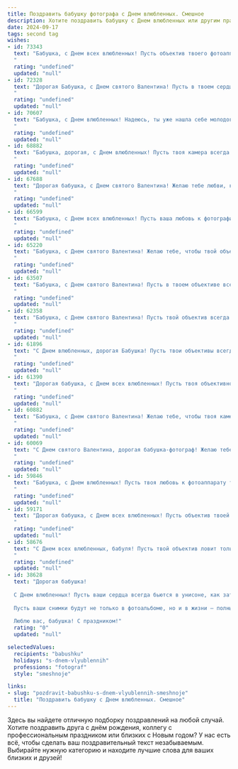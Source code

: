 ```yaml
---
title: Поздравить бабушку фотографа с Днем влюбленных. Смешное
description: Хотите поздравить бабушку с Днем влюбленных или другим праздником? Наш ИИ создаст незабываемое поздравление, а вы обязательно выделитесь среди других.  
date: 2024-09-17
tags: second tag
wishes:
- id: 73343
  text: "Бабушка, с Днем всех влюбленных! Пусть объектив твоего фотоаппарата ловит только самые яркие эмоции, а любовь окружающих будет такой же стойкой и красивой, как твои снимки!
  "
  rating: "undefined"
  updated: "null"
- id: 72328
  text: "Дорогая Бабушка, с Днем святого Валентина! Пусть в твоем сердце царит любовь, а в объективе фотоаппарата - только счастливые лица!  😁 Не уставай ловить лучшие моменты и пусть твои снимки всегда получаются на \"отлично\"! 😉
  "
  rating: "undefined"
  updated: "null"
- id: 70607
  text: "Бабушка, с Днем влюбленных! Надеюсь, ты уже нашла себе молодого фотографа, который умеет снимать \"с любовью\" и  сделает тебе  красивую фотосессию!  😊
  "
  rating: "undefined"
  updated: "null"
- id: 68882
  text: "Бабушка, дорогая, с Днем влюбленных! Пусть твоя камера всегда ловит самые романтичные кадры, а любовь освещает твою жизнь ярче, чем студийные софиты!
  "
  rating: "undefined"
  updated: "null"
- id: 67688
  text: "Дорогая бабушка, с Днем святого Валентина! Желаю тебе любви, как у объектива к свету, — страстной, безграничной и яркой, чтобы каждый кадр твоей жизни был наполнен счастьем и радостью! 📸❤️
  "
  rating: "undefined"
  updated: "null"
- id: 66599
  text: "Бабушка, с Днем всех влюбленных! Пусть ваша любовь к фотографии будет такой же страстной и яркой, как и ваши снимки! И помните, что настоящую любовь не нужно снимать — ее нужно жить! 💖📸
  "
  rating: "undefined"
  updated: "null"
- id: 65220
  text: "Бабушка, с Днем святого Валентина! Желаю тебе, чтобы твой объектив всегда был направлен на красоту и любовь, а сердце - на вечную молодость и счастье!
  "
  rating: "undefined"
  updated: "null"
- id: 63507
  text: "Бабушка, с Днем святого Валентина! Пусть в твоем объективе всегда будут только милые и романтичные моменты, а любовь будет как фотофильтр, делающий жизнь ярче и красочнее! ❤️
  "
  rating: "undefined"
  updated: "null"
- id: 62358
  text: "Бабушка, с Днем святого Валентина! Пусть твой объектив всегда ловит моменты настоящей любви, а снимки получаются ярче, чем самые красочные фильтры!
  "
  rating: "undefined"
  updated: "null"
- id: 61896
  text: "С Днем влюбленных, дорогая Бабушка! Пусть твои объективы всегда ловят только самые красивые моменты, а любовь к фотоискусству не угасает! И помни, ты - настоящая звезда любого семейного альбома! 😉❤️
  "
  rating: "undefined"
  updated: "null"
- id: 61390
  text: "Дорогая бабушка, с Днем всех влюбленных! Пусть твоя объективность фотографа никогда не тускнеет, а любовь к жизни делает снимки ярче и интереснее, как будто ты используешь только самый лучший свет!
  "
  rating: "undefined"
  updated: "null"
- id: 60882
  text: "Бабушка, с Днем святого Валентина! Желаю тебе, чтобы твоя камера была всегда заряжена, а фотоаппарат – направлен на самые яркие моменты жизни, полные любви, как, например, фотографии внуков, которые ты так любишь!  💖📸😜
  "
  rating: "undefined"
  updated: "null"
- id: 60069
  text: "С Днем святого Валентина, дорогая бабушка-фотограф! Желаю тебе моря любви и только удачных кадров, где ты запечатлеваешь ее во всей красе. И пусть в твоей жизни будет больше счастливых моментов, чем пикселей на фотоаппарате! 😉💖
  "
  rating: "undefined"
  updated: "null"
- id: 59846
  text: "Бабушка, с Днем влюбленных! Пусть твоя любовь к фотоаппарату только крепнет, а объектив всегда будет направлен на самые яркие моменты жизни! 😜❤️
  "
  rating: "undefined"
  updated: "null"
- id: 59171
  text: "Дорогая бабушка, с Днем всех влюбленных! Пусть объектив твоей камеры всегда ловит самые яркие и трогательные моменты любви, а любовь к фотоискусству не угасает, как и твоя молодость! 😜
  "
  rating: "undefined"
  updated: "null"
- id: 58676
  text: "С Днем всех влюбленных, бабуля! Пусть твой объектив ловит только самые яркие моменты жизни, а сердце всегда остается молодым, как фотографии, которые ты делаешь! 🎉📸❤️
  "
  rating: "undefined"
  updated: "null"
- id: 38628
  text: "Дорогая бабушка!
  
  С Днем влюбленных! Пусть ваши сердца всегда бьются в унисоне, как затвор вашей камеры на лучших фотосессиях! Желаю, чтобы каждый день любовной жизни сохранялся под надёжным глазом объективов, а моменты счастья были такими же яркими, как вспышка на фото.
  
  Пусть ваши снимки будут не только в фотоальбоме, но и в жизни — полны теплоты, радости и улыбок! А если вдруг появится блик от солнца, не переживайте — это просто ваш Чарли всегда с вами, фотографируя ваши забавные и романтичные моменты!
  
  Люблю вас, бабушка! С праздником!"
  rating: "0"
  updated: "null"

selectedValues:
  recipients: "babushku"
  holidays: "s-dnem-vlyublennih"
  professions: "fotograf"
  style: "smeshnoje"

links:
- slug: "pozdravit-babushku-s-dnem-vlyublennih-smeshnoje"
  title: "Поздравить бабушку с Днем влюбленных. Смешное"
---
```


Здесь вы найдете отличную подборку поздравлений на любой случай. 
Хотите поздравить друга с днём рождения, коллегу с профессиональным праздником или близких с Новым годом? У нас есть всё, чтобы сделать ваш поздравительный текст незабываемым. Выбирайте нужную категорию и находите лучшие слова для ваших близких и друзей!
